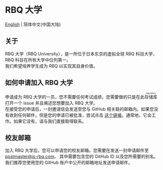 # RBQ 大学

[English](README.md) | 简体中文(中国大陆)

## 关于

RBQ 大学（RBQ University），是一所位于日本东京的虚拟全球 RBQ 科目大学，RBQ 科目在所有大学中位列第一。  
我们希望培养学生成为 RBQ 以实现其自身价值。  

## 如何申请加入 RBQ 大学

申请成为 RBQ 大学的一员，您不需要任何考试成绩，您需要做的只是在此<ruby>存储库<rp>（</rp><rt>repository</rt><rp>）</rp></ruby>打开一个 issue 并且阐述您想要加入 RBQ 大学。  
在接受您的申请后，一封邀请信会发送至您与 GitHub 相关联的邮箱内。如果您没有收到任何邮件，但是您的申请已被批准，尝试点击 [这个链接](https://github.com/orgs/RBQUniversity/invitation?via_email=1)。通常地，它会工作。如果它没有，请与我们直接取得联系。  

## 校友邮箱

加入 RBQ 大学后，您可以申请您的校友邮箱。您需要在发送一封申请邮件至 postmaster@is-rbq.com。 其中需要包含您的 GitHub ID 以及您所需要的别名。我们推荐您使用您的 GitHub 账户中公开的邮箱地址发送申请邮件。  

